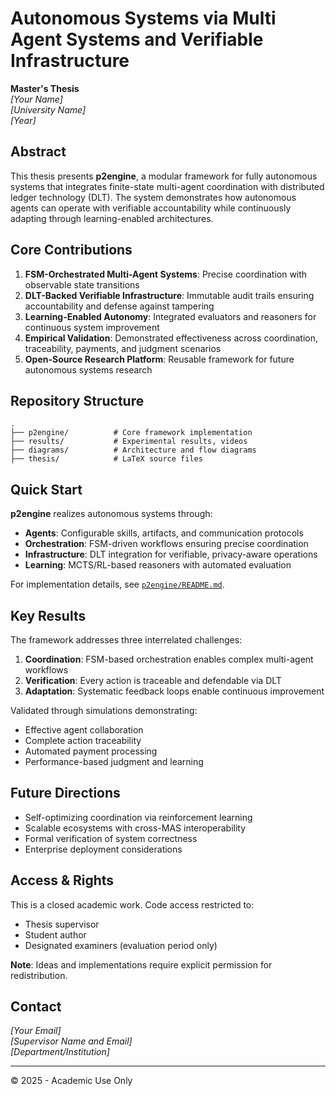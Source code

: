 # Autonomous Systems via Multi Agent Systems and Verifiable Infrastructure

**Master's Thesis**  
_[Your Name]_  
_[University Name]_  
_[Year]_

## Abstract

This thesis presents **p2engine**, a modular framework for fully autonomous systems that integrates finite-state multi-agent coordination with distributed ledger technology (DLT). The system demonstrates how autonomous agents can operate with verifiable accountability while continuously adapting through learning-enabled architectures.

## Core Contributions

1. **FSM-Orchestrated Multi-Agent Systems**: Precise coordination with observable state transitions
2. **DLT-Backed Verifiable Infrastructure**: Immutable audit trails ensuring accountability and defense against tampering
3. **Learning-Enabled Autonomy**: Integrated evaluators and reasoners for continuous system improvement
4. **Empirical Validation**: Demonstrated effectiveness across coordination, traceability, payments, and judgment scenarios
5. **Open-Source Research Platform**: Reusable framework for future autonomous systems research

## Repository Structure

```
.
├── p2engine/          # Core framework implementation
├── results/           # Experimental results, videos
├── diagrams/          # Architecture and flow diagrams
├── thesis/            # LaTeX source files
```

## Quick Start

**p2engine** realizes autonomous systems through:

- **Agents**: Configurable skills, artifacts, and communication protocols
- **Orchestration**: FSM-driven workflows ensuring precise coordination
- **Infrastructure**: DLT integration for verifiable, privacy-aware operations
- **Learning**: MCTS/RL-based reasoners with automated evaluation

For implementation details, see [`p2engine/README.md`](p2engine/README.md).

## Key Results

The framework addresses three interrelated challenges:

1. **Coordination**: FSM-based orchestration enables complex multi-agent workflows
2. **Verification**: Every action is traceable and defendable via DLT
3. **Adaptation**: Systematic feedback loops enable continuous improvement

Validated through simulations demonstrating:

- Effective agent collaboration
- Complete action traceability
- Automated payment processing
- Performance-based judgment and learning

## Future Directions

- Self-optimizing coordination via reinforcement learning
- Scalable ecosystems with cross-MAS interoperability
- Formal verification of system correctness
- Enterprise deployment considerations

## Access & Rights

This is a closed academic work. Code access restricted to:

- Thesis supervisor
- Student author
- Designated examiners (evaluation period only)

**Note**: Ideas and implementations require explicit permission for redistribution.

## Contact

_[Your Email]_  
_[Supervisor Name and Email]_  
_[Department/Institution]_

---

© 2025 - Academic Use Only
